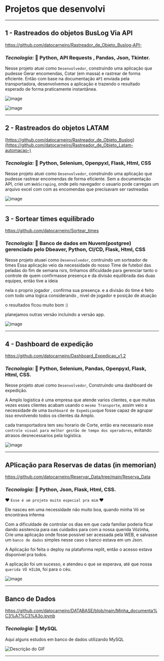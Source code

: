 # Projetos que desenvolvi
___________________________________________________________________
## 1 - Rastreados do objetos BusLog Via API

https://github.com/datocarneiro/Rastreador_de_Objeto_Buslog-API-
### _Tecnologia:_ 🎯 Python, API Requests , Pandas, Json, Tkinter.
  
Nesse projeto atuei como `Desenvolvedor`, construindo uma aplicação que pudesse Gerar encomendas, Cotar (em massa) e  rastrear de forma eficiente.
Então com base na documentação `API` enviada pela transportadora, desenvolvemos a aplicação e trazendo o resultado esperado de forma praticamente instantânea.

![image](https://github.com/user-attachments/assets/bc8a36c4-32cb-4673-ae0d-540148e2a81b)

![image](https://github.com/datocarneiro/Projetos/assets/132966071/74c1b2a7-bfc7-4472-930d-b15ac4d2cf21)

_______________________________________________________________________
## 2 - Rastreados do objetos LATAM

[https://github.com/datocarneiro/Rastreador_de_Objeto_Buslog](https://github.com/datocarneiro/Rastreador_de_Objeto_Latam-automacao-)
### _Tecnologia:_ 🎯 Python, Selenium, Openpyxl, Flask, Html, CSS
  
Nesse projeto atuei como `Desenvolvedor`, construindo uma aplicação que pudesse rastrear encomendas de forma eficiente. 
Sem a documentação API, criei um `WebScraping`, onde pelo navegador o usuario pode carregas um arquivo excel com com as encomendas que precisavam ser rastreadas

![image](https://github.com/datocarneiro/Projetos/assets/132966071/a46cc7c3-d1da-4481-b10c-f3c7adafb421)

______________________________________________________________________
## 3 - Sortear times equilibrado

https://github.com/datocarneiro/Sortear_times
### _Tecnologia:_ 🎯 Banco de dados em Nuvem(postgree) gerenciado pelo Dbeaver, Python, CI/CD, Flask, Html, CSS
  
Nesse projeto atuaei como `Desenvolvedor`, contruindo um sorteador de times
Essa aplicação veio da necessidade do nosso Time de futebol das peladas do fim de semana rsrs, tinhamos dificuldade para gerenciar tanto o controle de quem confirmasse presença e da divisão equilibrada das duas equipes, então tive a ideia

nela o proprio jogador , confirma sua presença. e a divisão do time é feito com todo uma logica considerando , nivel de jogador e posição de atuação

o resultados ficou muito bom :)

planejamos outras versão incluindo a versão app.

![image](https://github.com/datocarneiro/Projetos/assets/132966071/cc58c6f3-69aa-4dbe-9c98-85046f7627c0)

______________________________________________________________________
## 4 - Dashboard de expedição

https://github.com/datocarneiro/Dashboard_Expedicao_v1.2
### _Tecnologia:_ 🎯 Python, Selenium, Pandas, Openpyxl, Flask, Html, CSS.

Nesse projeto atuei como `Desenvolvedor`, Construindo uma dashboard de expedição.

A Amplo logistica é uma empresa que atende varios clientes, e que muitas vezes esses clientes acabam usando o `mesmo Transporte`, 
assim veio a necessidade de uma `Dashboard de Expediçao`que fosse capaz de agrupar isso envolvendo todos os clientes da Amplo.

cada transportadora tem seu horario de Corte, então era necessario esse `controle visual para melhor gestão de tempo dos operadores`, evitando atrasos desnecessarios pela logística.

![image](https://github.com/datocarneiro/Projetos/assets/132966071/0959e2bd-e412-4ced-a2a2-685056a98086)

_______________________________________________________________________
## APlicação para Reservas de datas (in memorian)

https://github.com/datocarneiro/Reservar_Data/tree/main/Reserva_Data
### _Tecnologia:_ 🎯 Python, Json, Flask, Html, CSS.

❤ `Esse é um projeto muito especial pra mim` ❤

Ele nasceu em uma necessidade não muito boa, quando minha Vó se encontrava inferma

Com a dificuldade de controlar os dias em que cada familiar poderia ficar dando asistencia para oas cuidados para com a nossa querida Vózinha, Crie uma aplicação onde fosse possivel ser acessada pela WEB, e salvasse um `banco de dados` simples nesse caso o banco estava em um Json. 

A Aplicação foi feita o deploy na plataforma replit, então o acesso estava disponivel pra todos.

A aplicação foi um sucesso, e atendeu o que se esperava, até que nossa `querida VÒ HILDA`, foi para o céu. 

![image](https://github.com/datocarneiro/Projetos/assets/132966071/e3eb6035-2cac-45d0-9724-7329e80215a5)

_______________________________________________________________________
## Banco de Dados

https://github.com/datocarneiro/DATABASE/blob/main/Minha_documenta%C3%A7%C3%A3o.ipynb
### _Tecnologia:_ 🎯 MySQL

Aqui alguns estudos em banco de dados utilizando MySQL

![Descrição do GIF](videos/vd01.gif)


_______________________________________________________________________



